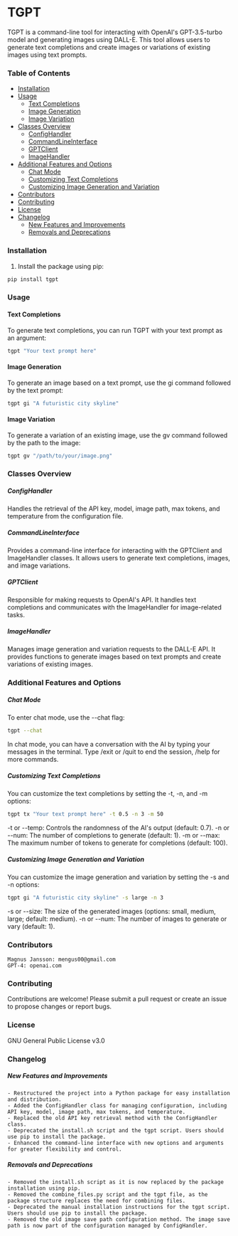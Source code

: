 # TGPT

TGPT is a command-line tool for interacting with OpenAI's GPT-3.5-turbo model and generating images using DALL-E. This tool allows users to generate text completions and create images or variations of existing images using text prompts.

### Table of Contents

- [Installation](#installation)
- [Usage](#usage)
   - [Text Completions](#text-completions)
   - [Image Generation](#image-generation)
   - [Image Variation](#image-variation)
- [Classes Overview](#classes-overview)
   - [ConfigHandler](#confighandler)
   - [CommandLineInterface](#commandlineinterface)
   - [GPTClient](#gptclient)
   - [ImageHandler](#imagehandler)
- [Additional Features and Options](#additional-features-and-options)
   - [Chat Mode](#chat-mode)
   - [Customizing Text Completions](#customizing-text-completions)
   - [Customizing Image Generation and Variation](#customizing-image-generation-and-variation)
- [Contributors](#contributors)
- [Contributing](#contributing)
- [License](#license)
- [Changelog](#changelog)
   - [New Features and Improvements](#new-features-and-improvements)
   - [Removals and Deprecations](#removals-and-deprecations)

### Installation

1. Install the package using pip:

```bash
pip install tgpt
```
### Usage

#### Text Completions
To generate text completions, you can run TGPT with your text prompt as an argument:

```bash
tgpt "Your text prompt here"
```

#### Image Generation
To generate an image based on a text prompt, use the gi command followed by the text prompt:

```bash
tgpt gi "A futuristic city skyline"
```

#### Image Variation
To generate a variation of an existing image, use the gv command followed by the path to the image:

```bash
tgpt gv "/path/to/your/image.png"
```

### Classes Overview

##### ConfigHandler 
Handles the retrieval of the API key, model, image path, max tokens, and temperature from the configuration file.

##### CommandLineInterface 
Provides a command-line interface for interacting with the GPTClient and ImageHandler classes. It allows users to generate text completions, images, and image variations.

##### GPTClient 
Responsible for making requests to OpenAI's API. It handles text completions and communicates with the ImageHandler for image-related tasks.

##### ImageHandler 
Manages image generation and variation requests to the DALL-E API. It provides functions to generate images based on text prompts and create variations of existing images.

### Additional Features and Options

##### Chat Mode

To enter chat mode, use the --chat flag:
```bash
tgpt --chat
```

In chat mode, you can have a conversation with the AI by typing your messages in the terminal. Type /exit or /quit to end the session, /help for more commands.

##### Customizing Text Completions

You can customize the text completions by setting the -t, -n, and -m options:
```bash
tgpt tx "Your text prompt here" -t 0.5 -n 3 -m 50
```

-t or --temp: Controls the randomness of the AI's output (default: 0.7).
-n or --num: The number of completions to generate (default: 1).
-m or --max: The maximum number of tokens to generate for completions (default: 100).

##### Customizing Image Generation and Variation

You can customize the image generation and variation by setting the -s and -n options:
```bash
tgpt gi "A futuristic city skyline" -s large -n 3
```
-s or --size: The size of the generated images (options: small, medium, large; default: medium).
-n or --num: The number of images to generate or vary (default: 1).


### Contributors

    Magnus Jansson: mengus00@gmail.com
    GPT-4: openai.com

### Contributing

Contributions are welcome! Please submit a pull request or create an issue to propose changes or report bugs.

### License

GNU General Public License v3.0

### Changelog

##### New Features and Improvements

    - Restructured the project into a Python package for easy installation and distribution.
    - Added the ConfigHandler class for managing configuration, including API key, model, image path, max tokens, and temperature.
    - Replaced the old API key retrieval method with the ConfigHandler class.
    - Deprecated the install.sh script and the tgpt script. Users should use pip to install the package.
    - Enhanced the command-line interface with new options and arguments for greater flexibility and control.

##### Removals and Deprecations

    - Removed the install.sh script as it is now replaced by the package installation using pip.
    - Removed the combine_files.py script and the tgpt file, as the package structure replaces the need for combining files.
    - Deprecated the manual installation instructions for the tgpt script. Users should use pip to install the package.
    - Removed the old image save path configuration method. The image save path is now part of the configuration managed by ConfigHandler.